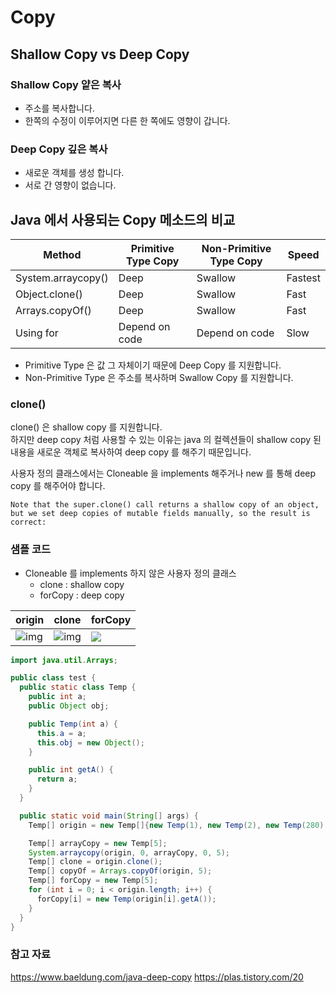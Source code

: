 # Copy

## Shallow Copy vs Deep Copy 

###  Shallow Copy 얕은 복사
- 주소를 복사합니다.
- 한쪽의 수정이 이루어지면 다른 한 쪽에도 영향이 갑니다.

###  Deep Copy 깊은 복사
- 새로운 객체를 생성 합니다.
- 서로 간 영향이 없습니다.

## Java 에서 사용되는 Copy 메소드의 비교

| Method             | Primitive Type Copy | Non-Primitive Type Copy | Speed   |
| ------------------ | ------------------- | ----------------------- | ------- |
| System.arraycopy() | Deep                | Swallow                 | Fastest |
| Object.clone()     | Deep                | Swallow                 | Fast    |
| Arrays.copyOf()    | Deep                | Swallow                 | Fast    |
| Using for          | Depend on code      | Depend on code          | Slow    |

- Primitive Type 은 값 그 자체이기 때문에 Deep Copy 를 지원합니다.
- Non-Primitive Type 은 주소를 복사하며 Swallow Copy 를 지원합니다.  

### clone()
clone() 은 shallow copy 를 지원합니다.  
하지만 deep copy 처럼 사용할 수 있는 이유는 java 의 컬렉션들이 shallow copy 된 내용을 새로운 객체로 복사하여 deep copy 를 해주기 때문입니다.  

사용자 정의 클래스에서는 Cloneable 을 implements 해주거나 new 를 통해 deep copy 를 해주어야 합니다. 

`Note that the super.clone() call returns a shallow copy of an object, but we set deep copies of mutable fields manually, so the result is correct:`

### 샘플 코드
- Cloneable 를 implements 하지 않은 사용자 정의 클래스
    - clone : shallow copy
    - forCopy : deep copy 

| origin                                                       | clone                                                        | forCopy                                                      |
| ------------------------------------------------------------ | ------------------------------------------------------------ | ------------------------------------------------------------ |
| ![img](https://user-images.githubusercontent.com/55722186/74404681-869c9800-4e6e-11ea-95a9-004f243aae3b.png) | ![img](https://user-images.githubusercontent.com/55722186/74404745-b2b81900-4e6e-11ea-87c4-4e19f3f003f1.png) | ![](https://user-images.githubusercontent.com/55722186/74404762-bf3c7180-4e6e-11ea-853e-76dfe18a3724.png) |

```java
import java.util.Arrays;

public class test {
  public static class Temp {
    public int a;
    public Object obj;

    public Temp(int a) {
      this.a = a;
      this.obj = new Object();
    }

    public int getA() {
      return a;
    }
  }

  public static void main(String[] args) {
    Temp[] origin = new Temp[]{new Temp(1), new Temp(2), new Temp(280), new Temp(1500), new Temp(40000)};

    Temp[] arrayCopy = new Temp[5];
    System.arraycopy(origin, 0, arrayCopy, 0, 5);
    Temp[] clone = origin.clone();
    Temp[] copyOf = Arrays.copyOf(origin, 5);
    Temp[] forCopy = new Temp[5];
    for (int i = 0; i < origin.length; i++) {
      forCopy[i] = new Temp(origin[i].getA());
    }
  }
}
```
### 참고 자료

https://www.baeldung.com/java-deep-copy
https://plas.tistory.com/20